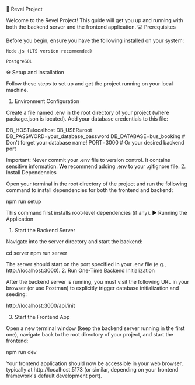 🚀 Revel Project

Welcome to the Revel Project! This guide will get you up and running with both the backend server and the frontend application.
💻 Prerequisites

Before you begin, ensure you have the following installed on your system:

    Node.js (LTS version recommended)

    PostgreSQL

⚙️ Setup and Installation

Follow these steps to set up and get the project running on your local machine.
1. Environment Configuration

Create a file named .env in the root directory of your project (where package.json is located). Add your database credentials to this file:

DB_HOST=localhost
DB_USER=root
DB_PASSWORD=your_database_password
DB_DATABASE=bus_booking # Don't forget your database name!
PORT=3000 # Or your desired backend port

Important: Never commit your .env file to version control. It contains sensitive information. We recommend adding .env to your .gitignore file.
2. Install Dependencies

Open your terminal in the root directory of the project and run the following command to install dependencies for both the frontend and backend:

npm run setup

This command first installs root-level dependencies (if any).
▶️ Running the Application
1. Start the Backend Server

Navigate into the server directory and start the backend:

cd server
npm run server

The server should start on the port specified in your .env file (e.g., http://localhost:3000).
2. Run One-Time Backend Initialization

After the backend server is running, you must visit the following URL in your browser (or use Postman) to explicitly trigger database initialization and seeding:

http://localhost:3000/api/init

3. Start the Frontend App

Open a new terminal window (keep the backend server running in the first one), navigate back to the root directory of your project, and start the frontend:

npm run dev

Your frontend application should now be accessible in your web browser, typically at http://localhost:5173 (or similar, depending on your frontend framework's default development port).